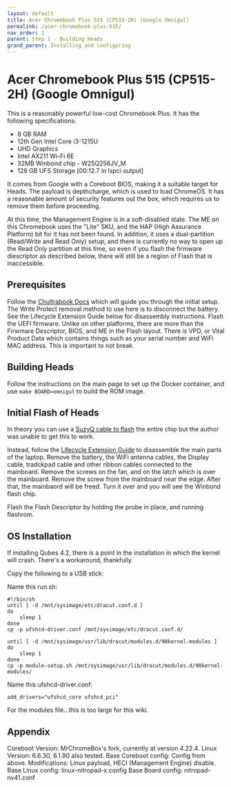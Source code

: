 ```yaml
---
layout: default
title: Acer Chromebook Plus 515 (CP515-2H) (Google Omnigul)
permalink: /acer-chromebook-plus-515/
nav_order: 1
parent: Step 1 - Building Heads
grand_parent: Installing and configuring
---
```


Acer Chromebook Plus 515 (CP515-2H) (Google Omnigul)
====

This is a reasonably powerful low-cost Chromebook Plus. It has the following specifications:
* 8 GB RAM
* 12th Gen Intel Core i3-1215U
* UHD Graphics
* Intel AX211 Wi-Fi 6E
* 32MB Winbond chip - W25Q256JV\_M
* 128 GB UFS Storage [00:12.7 in lspci output]

It comes from Google with a Coreboot BIOS, making it a suitable target for Heads. The payload is depthcharge, which is used to load ChromeOS. It has a reasonable amount of security features out the box, which requires us to remove them before proceeding.

At this time, the Management Engine is in a soft-disabled state. The ME on this Chromebook uses the "Lite" SKU, and the HAP (High Assurance Platform) bit for it has not been found. In addition, it uses a dual-partition (Read/Write and Read Only) setup, and there is currently no way to open up the Read Only partition at this time, so even if you flash the firmware diescriptor as described below, there will still be a region of Flash that is inaccessible.

Prerequisites
-----
Follow the [Chultrabook Docs](https://docs.chrultrabook.com/docs/firmware/flashing-firmware.html) which will guide you through the initial setup. The Write Protect removal method to use here is to disconnect the battery. See the Lifecycle Extension Guide below for disassembly instructions.
Flash the UEFI firmware.
Unlike on other platforms, there are more than the Firwmare Descriptor, BIOS, and ME in the Flash layout. There is VPD, or Vital Product Data which contains things such as your serial number and WiFi MAC address. This is important to not break.


Building Heads
-----
Follow the instructions on the main page to set up the Docker container, and use `make BOARD=omnigul` to build the ROM image.


Initial Flash of Heads
-----
In theory you can use a [SuzyQ cable to flash](https://wiki.mrchromebox.tech/Unbricking#Unbricking.2FFlashing_with_a_Suzy-Q_cable) the entire chip but the author was unable to get this to work.

Instead, follow the [Lifecycle Extension Guide](https://global-download.acer.com/GDFiles/Document/Lifecycle%20Ext.%20Guide/Lifecycle%20Ext.%20Guide_Acer_1.0_A_A.pdf?acerid=638320940119709511&Step1=&Step2=&Step3=CB515-2H&OS=ALL&LC=en&BC=ACER&SC=PA_6) to disassemble the main parts of the laptop. Remove the battery, the WiFi antenna cables, the Display cable, tradckpad cable and other ribbon cables connected to the mainboard. Remove the screws on the fan, and on the latch which is over the mainboard. Remove the screw from the mainboard near the edge. After that, the mainbaord will be freed. Turn it over and you will see the Winbond flash chip.

<Insert Images>

Flash the Flash Descriptor by holding the probe in place, and running flashrom.
<Insert Commands>



OS Installation
-----
If installing Qubes 4.2, there is a point in the installation in which the kernel will crash. There's a workaround, thankfully.

Copy the following to a USB stick:

Name this run.sh:
```
#!/bin/sh
until [ -d /mnt/sysimage/etc/dracut.conf.d ]
do
	sleep 1
done
cp -p ufshcd-driver.conf /mnt/sysimage/etc/dracut.conf.d/

until [ -d /mnt/sysimage/usr/lib/dracut/modules.d/90kernel-modules ]
do
	sleep 1
done
cp -p module-setup.sh /mnt/sysimage/usr/lib/dracut/modules.d/90kernel-modules/
```

Name this ufshcd-driver.conf:
```
add_drivers="ufshcd_core ufshcd_pci"
```

For the modules file...this is too large for this wiki.

Appendix
-----
Coreboot Version: MrChromeBox's fork, currently at version 4.22.4.
Linux Version: 6.6.30, 6.1.90 also tested.
Base Coreboot config: Config from above. Modifications: Linux payload, HECI (Management Engine) disable.
Base Linux config: linux-nitropad-x.config
Base Board config: nitropad-nv41.conf
